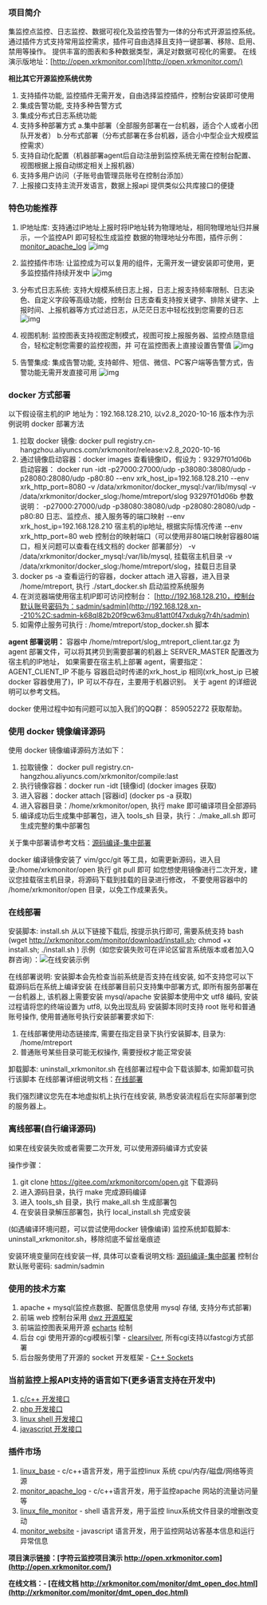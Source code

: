 ###  项目简介

集监控点监控、日志监控、数据可视化及监控告警为一体的分布式开源监控系统。
通过插件方式支持常用监控需求，插件可自由选择且支持一键部署、移除、启用、禁用等操作。
提供丰富的图表和多种数据类型，满足对数据可视化的需要。
在线演示版地址：[http://open.xrkmonitor.com](http://open.xrkmonitor.com/)

**相比其它开源监控系统优势**

1. 支持插件功能, 监控插件无需开发，自由选择监控插件，控制台安装即可使用
2. 集成告警功能, 支持多种告警方式
3. 集成分布式日志系统功能
4. 支持多种部署方式
   a.集中部署（全部服务部署在一台机器，适合个人或者小团队开发者）
   b.分布式部署（分布式部署在多台机器，适合小中型企业大规模监控需求）
5. 支持自动化配置（机器部署agent后自动注册到监控系统无需在控制台配置、视图根据上报自动绑定相关上报机器）
6. 支持多用户访问（子账号由管理员账号在控制台添加）
7. 上报接口支持主流开发语言，数据上报api 提供类似公共库接口的便捷

### 特色功能推荐

1. IP地址库: 支持通过IP地址上报时将IP地址转为物理地址，相同物理地址归并展示，一个监控API 即可轻松生成监控
   数据的物理地址分布图，插件示例：[monitor_apache_log](https://gitee.com/xrkmonitorcom/monitor_apache_log)
   ![img](http://xrkmonitor.com/monitor/images/china_map.png)

   

2. 监控插件市场: 让监控成为可以复用的组件，无需开发一键安装即可使用，更多监控插件持续开发中
   ![img](http://xrkmonitor.com/monitor/images/plugin_show.png)

   

3. 分布式日志系统: 支持大规模系统日志上报，日志上报支持频率限制、日志染色、自定义字段等高级功能，控制台
   日志查看支持按关键字、排除关键字、上报时间、上报机器等方式过滤日志，从茫茫日志中轻松找到您需要的日志
   ![img](http://xrkmonitor.com/monitor/images/web_log.gif)

4. 视图机制: 监控图表支持视图定制模式，视图可按上报服务器、监控点随意组合，轻松定制您需要的监控视图，并
   可在监控图表上直接设置告警值
   ![img](http://xrkmonitor.com/monitor/images/web_attr_git.gif)

5. 告警集成: 集成告警功能, 支持邮件、短信、微信、PC客户端等告警方式，告警功能无需开发直接可用
   ![img](http://xrkmonitor.com/monitor/images/open_warn_git.png)

### docker 方式部署

以下假设宿主机的IP 地址为：192.168.128.210, 以v2.8_2020-10-16 版本作为示例说明 docker 部署方法

1. 拉取 docker 镜像: docker pull registry.cn-hangzhou.aliyuncs.com/xrkmonitor/release:v2.8_2020-10-16
2. 通过镜像启动容器：docker images 查看镜像ID，假设为：93297f01d06b
   启动容器：
   docker run -idt -p27000:27000/udp -p38080:38080/udp -p28080:28080/udp -p80:80 --env xrk_host_ip=192.168.128.210 --env xrk_http_port=8080 -v /data/xrkmonitor/docker_mysql:/var/lib/mysql -v /data/xrkmonitor/docker_slog:/home/mtreport/slog 93297f01d06b
   参数说明：
   -p27000:27000/udp -p38080:38080/udp -p28080:28080/udp -p80:80 日志、监控点、接入服务等的端口映射
   --env xrk_host_ip=192.168.128.210 宿主机的ip地址, 根据实际情况传递
   --env xrk_http_port=80 web 控制台的映射端口（可以使用非80端口映射容器80端口，相关问题可以查看在线文档的 docker 部署部分）
   -v /data/xrkmonitor/docker_mysql:/var/lib/mysql, 挂载宿主机目录
   -v /data/xrkmonitor/docker_slog:/home/mtreport/slog，挂载日志目录
3. docker ps -a 查看运行的容器，docker attach 进入容器，进入目录 /home/mtreport, 执行 ./start_docker.sh 启动监控系统服务
4. 在浏览器端使用宿主机IP即可访问控制台： [http://192.168.128.210，控制台默认账号密码为：sadmin/sadmin](http://192.168.128.xn--210%2C:sadmin-k68ql82b20f9cw63mu81att0f47xdukg7r4h/sadmin)
5. 如需停止服务可执行 : /home/mtreport/stop_docker.sh 脚本

**agent 部署说明：**
容器中 /home/mtreport/slog_mtreport_client.tar.gz 为 agent 部署文件，可以将其拷贝到需要部署的机器上
SERVER_MASTER 配置改为宿主机的IP地址， 如果需要在宿主机上部署 agent，需要指定：AGENT_CLIENT_IP 不能与
容器启动时传递的xrk_host_ip 相同(xrk_host_ip 已被docker 容器使用了)，IP 可以不存在，主要用于机器识别。
关于 agent 的详细说明可以参考文档。

docker 使用过程中如有问题可以加入我们的QQ群： 859052272 获取帮助。

### 使用 docker 镜像编译源码

使用 docker 镜像编译源码方法如下：

1. 拉取镜像： docker pull registry.cn-hangzhou.aliyuncs.com/xrkmonitor/compile:last
2. 执行镜像容器：docker run -idt [镜像id] (docker images 获取)
3. 进入容器：docker attach [容器id] (docker ps -a 获取)
4. 进入容器目录：/home/xrkmonitor/open, 执行 make 即可编译项目全部源码
5. 编译成功后生成集中部署包，进入 tools_sh 目录，执行：./make_all.sh 即可生成完整的集中部署包

关于集中部署请参考文档：[源码编译-集中部署](http://xrkmonitor.com/monitor/showdoc/showdoc/web/#/4?page_id=38)

docker 编译镜像安装了 vim/gcc/git 等工具，如需更新源码，进入目录:/home/xrkmonitor/open 执行 git pull 即可
如您想使用镜像进行二次开发，建议您挂载宿主机目录，将源码下载到挂载的目录进行修改， 不要使用容器中的
/home/xrkmonitor/open 目录，以免工作成果丢失。

### 在线部署

安装脚本: install.sh
从以下链接下载后, 按提示执行即可, 需要系统支持 bash
(wget http://xrkmonitor.com/monitor/download/install.sh; chmod +x install.sh; ./install.sh )
示例（如您安装失败可在评论区留言系统版本或者加入Q群咨询）：![在线安装示例](https://images.gitee.com/uploads/images/2020/1016/154842_d1f6dcda_5075697.gif)

在线部署说明:
安装脚本会先检查当前系统是否支持在线安装, 如不支持您可以下载源码后在系统上编译安装
在线部署目前只支持集中部署方式, 即所有服务部署在一台机器上, 该机器上需要安装 mysql/apache
安装脚本使用中文 utf8 编码, 安装过程请将您的终端设置为 utf8, 以免出现乱码
安装脚本同时支持 root 账号和普通账号操作, 使用普通账号执行安装部署要求如下:

1. 在线部署使用动态链接库, 需要在指定目录下执行安装脚本, 目录为: /home/mtreport
2. 普通账号某些目录可能无权操作, 需要授权才能正常安装

卸载脚本: uninstall_xrkmonitor.sh
在线部署过程中会下载该脚本, 如需卸载可执行该脚本
在线部署详细说明文档：[在线部署](http://xrkmonitor.com/monitor/showdoc/showdoc/web/#/4?page_id=55)

我们强烈建议您先在本地虚拟机上执行在线安装, 熟悉安装流程后在实际部署到您的服务器上。

### 离线部署(自行编译源码)

如果在线安装失败或者需要二次开发, 可以使用源码编译方式安装

操作步骤：

1. git clone https://gitee.com/xrkmonitorcom/open.git 下载源码
2. 进入源码目录，执行 make 完成源码编译
3. 进入 tools_sh 目录，执行 make_all.sh 生成部署包
4. 在安装目录解压部署包，执行 local_install.sh 完成安装

(如遇编译环境问题，可以尝试使用docker 镜像编译)
监控系统卸载脚本: uninstall_xrkmonitor.sh，移除彻底不留丝毫痕迹

安装环境变量同在线安装一样, 具体可以查看说明文档: [源码编译-集中部署](http://xrkmonitor.com/monitor/showdoc/showdoc/web/#/4?page_id=38)
控制台默认账号密码: sadmin/sadmin

### 使用的技术方案

1. apache + mysql(监控点数据、配置信息使用 mysql 存储, 支持分布式部署)
2. 前端 web 控制台采用 [dwz 开源框架](http://jui.org/)
3. 前端监控图表采用开源 [echarts](https://www.echartsjs.com/zh/index.html) 绘制
4. 后台 cgi 使用开源的cgi模板引擎 - [clearsilver](http://www.clearsilver.net/), 所有cgi支持以fastcgi方式部署
5. 后台服务使用了开源的 socket 开发框架 - [C++ Sockets](http://www.alhem.net/Sockets/)

### 当前监控上报API支持的语言如下(更多语言支持在开发中)

1. [c/c++ 开发接口](http://xrkmonitor.com//monitor/showdoc/showdoc/web/#/4?page_id=45)
2. [php 开发接口](http://xrkmonitor.com//monitor/showdoc/showdoc/web/#/4?page_id=51)
3. [linux shell 开发接口](http://xrkmonitor.com//monitor/showdoc/showdoc/web/#/4?page_id=72)
4. [javascript 开发接口](http://xrkmonitor.com//monitor/showdoc/showdoc/web/#/4?page_id=76)

### 插件市场

1. [linux_base](https://gitee.com/xrkmonitorcom/plugin_linux_base) - c/c++语言开发，用于监控linux 系统 cpu/内存/磁盘/网络等资源
2. [monitor_apache_log](https://gitee.com/xrkmonitorcom/monitor_apache_log) - c/c++语言开发，用于监控apache 网站的流量访问量等
3. [linux_file_monitor](https://gitee.com/xrkmonitorcom/linux_file_monitor) - shell 语言开发，用于监控 linux系统文件目录的增删改变动
4. [monitor_website](https://gitee.com/xrkmonitorcom/monitor_website) - javascript 语言开发，用于监控网站访客基本信息和运行异常信息

**项目演示链接：[字符云监控项目演示 http://open.xrkmonitor.com](http://open.xrkmonitor.com/)**

**在线文档：- [在线文档 http://xrkmonitor.com/monitor/dmt_open_doc.html](http://xrkmonitor.com/monitor/dmt_open_doc.html)**